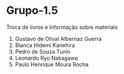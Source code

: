 # Grupo-1.5
Troca de livros e Informação sobre materiais

1. Gustavo de Olival Albernaz Guerra 
1. Bianca Hidemi Kanehira
1. Pedro de Souza Tunin
1. Leonardo Ryo Nakagawa
1. Paulo Henrique Moura Rocha
